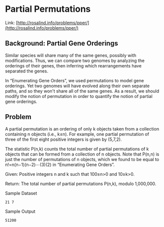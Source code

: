 # Partial Permutations

Link: [http://rosalind.info/problems/pper/](http://rosalind.info/problems/pper/)

## Background: Partial Gene Orderings

Similar species will share many of the same genes, possibly with modifications. Thus, we can compare two genomes by analyzing the orderings of their genes, then inferring which rearrangements have separated the genes.

In “Enumerating Gene Orders”, we used permutations to model gene orderings. Yet two genomes will have evolved along their own separate paths, and so they won't share all of the same genes. As a result, we should modify the notion of permutation in order to quantify the notion of partial gene orderings.

## Problem

A partial permutation is an ordering of only k objects taken from a collection containing n objects (i.e., k≤n). For example, one partial permutation of three of the first eight positive integers is given by (5,7,2).

The statistic P(n,k) counts the total number of partial permutations of k objects that can be formed from a collection of n objects. Note that P(n,n) is just the number of permutations of n objects, which we found to be equal to n!=n(n−1)(n−2)⋯(3)(2) in “Enumerating Gene Orders”.

Given: Positive integers n and k such that 100≥n>0 and 10≥k>0.

Return: The total number of partial permutations P(n,k), modulo 1,000,000.

Sample Dataset

```
21 7
```

Sample Output

```
51200
```